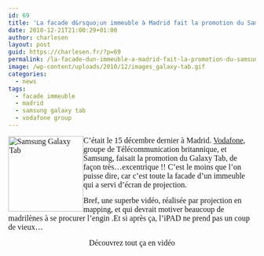 ```yaml
---
id: 69
title: 'La facade d&rsquo;un immeuble à Madrid fait la promotion du Samsung Galaxy Tab'
date: 2010-12-21T21:00:29+01:00
author: charlesen
layout: post
guid: https://charlesen.fr/?p=69
permalink: /la-facade-dun-immeuble-a-madrid-fait-la-promotion-du-samsung-galaxy-tab/
image: /wp-content/uploads/2010/12/images_galaxy-tab.gif
categories:
  - news
tags:
  - facade immeuble
  - madrid
  - samsung galaxy tab
  - vodafone group
---
```

<span style="font-size: 12pt;"><span style="font-family: book antiqua,palatino;"><img loading="lazy" class=" alignleft size-full wp-image-68" style="float: left;" src="https://charlesen.fr/wp-content/uploads/2010/12/images_galaxy-tab.gif" alt="Samsung Galaxy Tab" title="Samsung Galaxy Tab" height="153" width="153" />C&rsquo;était le 15 décembre dernier à Madrid. <a target="_blank" title="Site web du groupe Vodafone..." href="http://www.vodafone.com/content/index.html">Vodafone</a>, groupe de Télécommunication britannique, et Samsung, faisait la promotion du Galaxy Tab, de façon très&#8230;excentrique !! C&rsquo;est le moins que l&rsquo;on puisse dire, car c&rsquo;est toute la facade d&rsquo;un immeuble qui a servi d&rsquo;écran de projection.<br /></span></span>

<span style="font-size: 12pt;"><span style="font-family: book antiqua,palatino;">Bref, une superbe vidéo, réalisée par projection en mapping, et qui devrait motiver beaucoup de madrilènes à se procurer l&rsquo;engin .</span><span style="font-family: book antiqua,palatino;">Et si après ça, l&rsquo;iPAD ne prend pas un coup de vieux&#8230;</span></span>

<!--more-->

<p style="text-align: center;">
  <span style="font-size: 12pt;"><span style="font-family: book antiqua,palatino;">Découvrez tout ça en vidéo<br /></span></span>
</p>

<div style="text-align: center;">
</div>

<p style="text-align: center;">
   
</p>

<div style="text-align: center;">
</div>

<p style="text-align: center;">
</p>

<div style="position: absolute; left: -10000px; top: 0px; width: 1px; height: 1px; overflow: hidden;" id="_mcePaste">
  Madrilènemadr
</div>